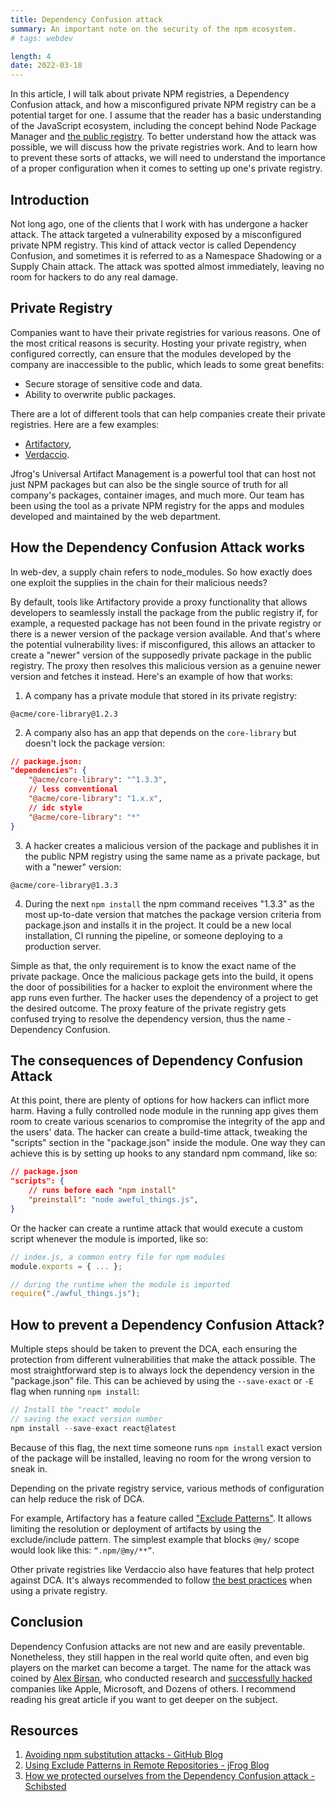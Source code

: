 ```yaml
---
title: Dependency Confusion attack
summary: An important note on the security of the npm ecosystem.
# tags: webdev

length: 4
date: 2022-03-18
---
```

In this article, I will talk about private NPM registries, a Dependency Confusion attack, and how a misconfigured private NPM registry can be a potential target for one. I assume that the reader has a basic understanding of the JavaScript ecosystem, including the concept behind Node Package Manager and [the public registry](https://www.npmjs.com/).
To better understand how the attack was possible, we will discuss how the private registries work. And to learn how to prevent these sorts of attacks, we will need to understand the importance of a proper configuration when it comes to setting up one's private registry.

## Introduction
Not long ago, one of the clients that I work with has undergone a hacker attack. The attack targeted a vulnerability exposed by a misconfigured private NPM registry. This kind of attack vector is called Dependency Confusion, and sometimes it is referred to as a Namespace Shadowing or a Supply Chain attack. The attack was spotted almost immediately, leaving no room for hackers to do any real damage.

## Private Registry
Companies want to have their private registries for various reasons. One of the most critical reasons is security. Hosting your private registry, when configured correctly, can ensure that the modules developed by the company are inaccessible to the public, which leads to some great benefits:
- Secure storage of sensitive code and data.
- Ability to overwrite public packages.

There are a lot of different tools that can help companies create their private registries. Here are a few examples: 
- [Artifactory](https://jfrog.com/artifactory/), 
- [Verdaccio](https://verdaccio.org/). 

Jfrog's Universal Artifact Management is a powerful tool that can host not just NPM packages but can also be the single source of truth for all company's packages, container images, and much more.
Our team has been using the tool as a private NPM registry for the apps and modules developed and maintained by the web department.

## How the Dependency Confusion Attack works
In web-dev, a supply chain refers to node_modules. So how exactly does one exploit the supplies in the chain for their malicious needs?

By default, tools like Artifactory provide a proxy functionality that allows developers to seamlessly install the package from the public registry if, for example, a requested package has not been found in the private registry or there is a newer version of the package version available. And that's where the potential vulnerability lives: if misconfigured, this allows an attacker to create a "newer" version of the supposedly private package in the public registry. The proxy then resolves this malicious version as a genuine newer version and fetches it instead.
Here's an example of how that works:
1. A company has a private module that stored in its private registry:
```
@acme/core-library@1.2.3
```
2. A company also has an app that depends on the `core-library` but doesn't lock the package version:
```json
// package.json:
"dependencies": {
    "@acme/core-library": "^1.3.3",
    // less conventional
    "@acme/core-library": "1.x.x",
    // idc style
    "@acme/core-library": "*"
}
```
3. A hacker creates a malicious version of the package and publishes it in the public NPM registry using the same name as a private package, but with a "newer" version:
```
@acme/core-library@1.3.3
```
4. During the next `npm install` the npm command receives "1.3.3" as the most up-to-date version that matches the package version criteria from package.json and installs it in the project. It could be a new local installation, CI running the pipeline, or someone deploying to a production server.

Simple as that, the only requirement is to know the exact name of the private package. Once the malicious package gets into the build, it opens the door of possibilities for a hacker to exploit the environment where the app runs even further.
The hacker uses the dependency of a project to get the desired outcome. The proxy feature of the private registry gets confused trying to resolve the dependency version, thus the name - Dependency Confusion.

## The consequences of Dependency Confusion Attack
At this point, there are plenty of options for how hackers can inflict more harm. Having a fully controlled node module in the running app gives them room to create various scenarios to compromise the integrity of the app and the users' data. The hacker can create a build-time attack, tweaking the "scripts" section in the "package.json" inside the module. One way they can achieve this is by setting up hooks to any standard npm command, like so:
```json
// package.json
"scripts": {
    // runs before each "npm install"
    "preinstall": "node aweful_things.js",
}
```
Or the hacker can create a runtime attack that would execute a custom script whenever the module is imported, like so:
```js
// index.js, a common entry file for npm modules
module.exports = { ... };

// during the runtime when the module is imported
require("./awful_things.js");
```
## How to prevent a Dependency Confusion Attack?
Multiple steps should be taken to prevent the DCA, each ensuring the protection from different vulnerabilities that make the attack possible.
The most straightforward step is to always lock the dependency version in the "package.json" file. This can be achieved by using the `--save-exact` or `-E` flag when running `npm install`:
```js
// Install the "react" module
// saving the exact version number
npm install --save-exact react@latest
```
Because of this flag, the next time someone runs `npm install` exact version of the package will be installed, leaving no room for the wrong version to sneak in.

Depending on the private registry service, various methods of configuration can help reduce the risk of DCA. 

For example, Artifactory has a feature called ["Exclude Patterns"](https://jfrog.com/knowledge-base/how-to-use-include-exclude-patterns/). It allows limiting the resolution or deployment of artifacts by using the exclude/include pattern. The simplest example that blocks `@my/` scope would look like this: `“.npm/@my/**”`. 


Other private registries like Verdaccio also have features that help protect against DCA. It's always recommended to follow [the best practices](https://verdaccio.org/docs/best/) when using a private registry.

## Conclusion
Dependency Confusion attacks are not new and are easily preventable. Nonetheless, they still happen in the real world quite often, and even big players on the market can become a target.
The name for the attack was coined by [Alex Birsan](https://medium.com/@alex.birsan), who conducted research and [successfully hacked](https://medium.com/@alex.birsan/dependency-confusion-4a5d60fec610) companies like Apple, Microsoft, and Dozens of others. I recommend reading his great article if you want to get deeper on the subject.

## Resources
1. [Avoiding npm substitution attacks - GitHub Blog](https://github.blog/2021-02-12-avoiding-npm-substitution-attacks/)
2. [Using Exclude Patterns in Remote Repositories - jFrog Blog](https://jfrog.com/blog/yet-another-case-for-using-exclude-patterns-in-remote-repositories/)
3. [How we protected ourselves from the Dependency Confusion attack - Schibsted](https://schibsted.com/blog/dependency-confusion-how-we-protected-ourselves/)